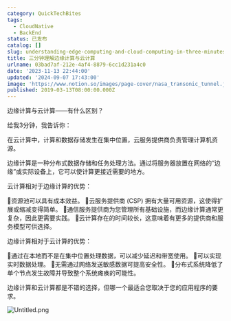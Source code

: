 ```yaml
---
category: QuickTechBites
tags:
  - CloudNative
  - BackEnd
status: 已发布
catalog: []
slug: understanding-edge-computing-and-cloud-computing-in-three-minutes
title: 三分钟理解边缘计算与云计算
urlname: 03bad7af-212e-4af4-8879-6cc1d231a4c0
date: '2023-11-13 22:44:00'
updated: '2024-09-07 17:43:00'
image: 'https://www.notion.so/images/page-cover/nasa_transonic_tunnel.jpg'
published: 2019-03-13T08:00:00.000Z
---
```


边缘计算与云计算——有什么区别？


给我3分钟，我告诉你：


在云计算中，计算和数据存储发生在集中位置，云服务提供商负责管理计算机资源。


边缘计算是一种分布式数据存储和任务处理方法。通过将服务器放置在网络的“边缘”或实际设备上，它可以使计算更接近需要的地方。


云计算相对于边缘计算的优势：


🔹资源池可以具有成本效益。
🔹云服务提供商 (CSP) 拥有大量可用资源，这使得扩展或缩减变得简单。
🔹通信服务提供商为您管理所有基础设施，而边缘计算通常更复杂，因此更需要实践。
🔹云计算存在的时间较长，这意味着有更多的提供商和服务模型可供选择。


边缘计算相对于云计算的优势：


🔸通过在本地而不是在集中位置处理数据，可以减少延迟和带宽使用。
🔸可以实现实时数据处理。
🔸无需通过网络发送敏感数据可提高安全性。
🔸分布式系统降低了单个节点发生故障并导致整个系统瘫痪的可能性。


边缘计算和云计算都是不错的选择，但哪一个最适合您取决于您的应用程序的要求。


![Untitled.png](https://prod-files-secure.s3.us-west-2.amazonaws.com/5d24fe63-e567-4804-86f9-9fdc62e13082/13581d9b-f241-4af1-9995-cb87504adaf1/Untitled.png?X-Amz-Algorithm=AWS4-HMAC-SHA256&X-Amz-Content-Sha256=UNSIGNED-PAYLOAD&X-Amz-Credential=ASIAZI2LB466QKTSG5YQ%2F20250311%2Fus-west-2%2Fs3%2Faws4_request&X-Amz-Date=20250311T053925Z&X-Amz-Expires=3600&X-Amz-Security-Token=IQoJb3JpZ2luX2VjEFUaCXVzLXdlc3QtMiJHMEUCIFHSkS0olPC5T8chzfZVaqZrPNY2ZX6rQnKscDcRwlSMAiEAhdG9XIc%2B7BFcfx%2FgeVW9eofXXj4O%2B7kQtxjCy3nUBhwqiAQInv%2F%2F%2F%2F%2F%2F%2F%2F%2F%2FARAAGgw2Mzc0MjMxODM4MDUiDE6P3vknYZWJFwj4pyrcA43A2RLalK%2BUwrZdQROkenPHLPUgnQPdkJxyUeldu59ole63FRJVdOFVxwcn4xyxDeVNvKZ89JUmxBI7FhnujE8AatRDNo8Vd6YU562t1hOqLdyfYnLa6L4k6bKhhWsGKO%2FE9hQXREntL%2Bk7iunlAc9FnaVzgQRNh7eufzcz8TcRNOsD1GYx31qkQPULM%2FV4Pqe%2FZ22%2BI8xRfA7VkOofWNNhHkoZHDvP03LsuMKY6B8xDq4Dcwonned0b5%2BgYM9cWP8N6IUit2%2BmZhBbSsJYjNOCZi67hNUzmn44EdpXXh8W2hXSdtQMQObd5zRFgWgykVmKPRb24miPgE%2FesF8LlZolKK%2BwXN6tnL6UM%2BoeuIhIaD95iSzabKNvAndyzNfeCMYhPB77NXBkyEw6AvIcfssS3H51wMGT1TYWL6EeBmqSZ0jSwqM5adgMrcBWgyGrPCVqcjINZQoEZhRpbvBdLysAzY%2FFlw8Jw14AXXm7e1xGcfu4RBqhfuqfw2g8q%2BeUMG0zOg90dAoyGTepLgO%2FBx3Ou5llOacw9XFWwpwRCu1fHFAIU9arAdfa5lchcQu0oPEHS0FUYpzqT7l9ZmjRr1gxKJfyNpj56lLcg6xFgdXgYPnBkeCedObHJmvJMLWNv74GOqUBEAjZoinksI6XfaUV2uI7o5mUNULrgpqR05jhhLBxKaNkBEKlVrJnFfLa%2FOW1JDLBWl58AcBdvvh0jcuGdCxumc36Lj%2FzQcU2X3zfqJLqK9zmN06JFk2Qh3g2ehcd2KdXZt6hX5Nr%2F%2BcSJgJWJtCsBRUweuEaEnjp1pBJfO4gWkDwgeJM1RFCA8AggDXMg26oBYgmC2kYel0PyjInwpsR9r339rQb&X-Amz-Signature=31ef2be5c5cef7d86f1ac58845083f66e210a58eb4d12fbf7ee73be16111807a&X-Amz-SignedHeaders=host&x-id=GetObject)

